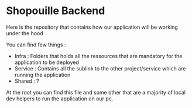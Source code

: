 # Shopouille Backend

Here is the repository that contains how our application will be working under the hood

You can find few things :

- Infra : Folders that holds all the ressources that are mandatory for the application to be deployed
- Service : Contains all the sublink to the other project/service which are running the application
- Shared : ?


At the root you can find this file and some other that are a majority of local dev helpers to run the application on our pc.